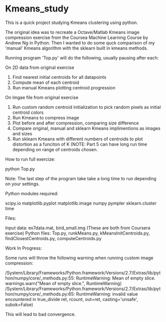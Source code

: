 # Kmeans_study
This is a quick project studying Kmeans clustering using python.

The original idea was to recreate a Octave/Matlab Kmeans image compression exercise from the Coursea Machine Learning Course by Andrew Ng in Python. Then I wanted to do some quck comparison of my 'manual' Kmeans algorithm with the sklearn built in kmeans methods.

Running program 'Top.py' will do the following, usually pausing after each:

On 2D data from original exercise

1) Find nearest initial centroids for all datapoints
2) Compute mean of each centroid
3) Run manual Kmeans plotting centroid progression

On Imgae file from original exercise

1) Run custom random centroid initialization to pick random pixels as initial centroid colors
2) Run Kmeans to compress image
3) Plot before and after compression, comparing size difference
4) Compare original, manual and sklearn Kmeans implimentions as images and sizes
5) Run sklearn Kmeans with different numbers of centroids to plot distortion as a funciton of K
(NOTE: Part 5 can have long run time depending on range of centroids chosen.

How to run full exercize:

python Top.py

Note: The last step of the program take take a long time to run depending on your settings.

Python modules required:

scipy.io
matplotlib.pyplot
matplotlib.image
numpy
pympler
sklearn.cluster
time

Files:

Input data: ex7data.mat, bird_small.img (These are both from Coursera exercise)
Python files: Top.py, runkMeans.py, kMeansInitCentroids.py, findClosestCentroids.py, computeCentroids.py

Work In Progress:

Some runs will throw the following warning when running custom image compression:

/System/Library/Frameworks/Python.framework/Versions/2.7/Extras/lib/python/numpy/core/_methods.py:55: RuntimeWarning: Mean of empty slice.
  warnings.warn("Mean of empty slice.", RuntimeWarning)
/System/Library/Frameworks/Python.framework/Versions/2.7/Extras/lib/python/numpy/core/_methods.py:65: RuntimeWarning: invalid value encountered in true_divide
  ret, rcount, out=ret, casting='unsafe', subok=False)

This will lead to bad convergence.
